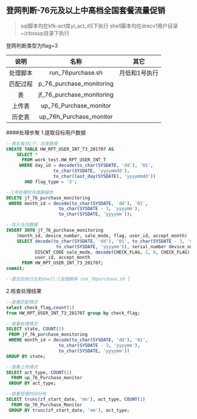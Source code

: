 ## 登网判断-76元及以上中高档全国套餐流量促销

> sql脚本均在kfk-act库yl_act_it5下执行
> shell脚本均在drecv1用户目录~/cbssup目录下执行

登网判断类型为flag=3

|说明|名称|其它|
|:---------:|:---------------------------------:|:-----------:|
|处理脚本 |run_76purchase.sh|月低和1号执行|
|匹配过程 |p_76_purchase_monitoring|
|表       |jf_76_purchase_monitoring|
|上传表   |up_76_Purchase_monitor|
|历史表   |up_76h_Purchase_monitor|

####处理步聚
1.提取目标用户数据
```sql
--表名每月1个，注意替换
CREATE TABLE HW_RPT_USER_INT_T3_201707 AS
    SELECT *
      FROM work_test.HW_RPT_USER_INT_T
     WHERE day_id = decode(to_char(SYSDATE, 'dd'), '01', 
                  to_char(SYSDATE, 'yyyymmdd'),
                  to_char(last_day(SYSDATE), 'yyyymmdd'))
       AND flag_type = '3';

--1号处理时先做删操作
DELETE jf_76_purchase_monitoring
 WHERE month_id = decode(to_char(SYSDATE, 'dd'), '01', 
                    to_char(SYSDATE - 3, 'yyyymm'),
                    to_char(SYSDATE, 'yyyymm'));

--写入当月数据
INSERT INTO jf_76_purchase_monitoring
    (month_id, device_number, sale_mode, flag, user_id, accept_month)
    SELECT decode(to_char(SYSDATE, 'dd'), '01', to_char(SYSDATE - 3, 'yyyymm'),
                   to_char(SYSDATE, 'yyyymm')), serial_number device_number,
           DISCNT_CODE sale_mode, decode(CHECK_FLAG, 2, 0, CHECK_FLAG) flag, 
           user_id, accept_month
      FROM HW_RPT_USER_INT_T3_201707;
commit;

--提交后执行主机shell:[处理脚本 run_76purchase.sh ]
```

2.核查处理结果
```sql
--杳看匹配情况
select check_flag,count(1) 
from HW_RPT_USER_INT_T3_201707 group by check_flag;

--查看处理情况
SELECT state, COUNT(1)
 FROM jf_76_purchase_monitoring
 WHERE month_id = decode(to_char(SYSDATE, 'dd'), '01', 
                    to_char(SYSDATE - 3, 'yyyymm'),
                    to_char(SYSDATE, 'yyyymm'))
GROUP BY state;

--查看上传情况
SELECT act_type, COUNT(1)
  FROM up_76_Purchase_monitor
 GROUP BY act_type;

--查看受理时间分布
SELECT trunc(zf_start_date, 'mm'), act_type, COUNT(1)
  FROM Up_76_Purchase_Monitor
 GROUP BY trunc(zf_start_date, 'mm'), act_type;

```
